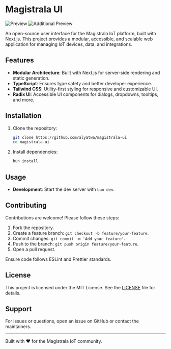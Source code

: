 # Magistrala UI

![Preview](https://i.postimg.cc/rmbVcZPZ/image.png)
![Additional Preview](https://i.postimg.cc/VzjqDPM0/image.png)

An open-source user interface for the Magistrala IoT platform, built with Next.js. This project provides a modular, accessible, and scalable web application for managing IoT devices, data, and integrations.

## Features

- **Modular Architecture**: Built with Next.js for server-side rendering and static generation.
- **TypeScript**: Ensures type safety and better developer experience.
- **Tailwind CSS**: Utility-first styling for responsive and customizable UI.
- **Radix UI**: Accessible UI components for dialogs, dropdowns, tooltips, and more.

## Installation

1. Clone the repository:

   ```bash
   git clone https://github.com/alyatwa/magistrala-ui
   cd magistrala-ui
   ```

2. Install dependencies:

   ```bash
   bun install
   ```

## Usage

- **Development**: Start the dev server with `bun dev`.

## Contributing

Contributions are welcome! Please follow these steps:

1. Fork the repository.
2. Create a feature branch: `git checkout -b feature/your-feature`.
3. Commit changes: `git commit -m 'Add your feature'`.
4. Push to the branch: `git push origin feature/your-feature`.
5. Open a pull request.

Ensure code follows ESLint and Prettier standards.

## License

This project is licensed under the MIT License. See the [LICENSE](LICENSE) file for details.

## Support

For issues or questions, open an issue on GitHub or contact the maintainers.

---

Built with ❤️ for the Magistrala IoT community.
